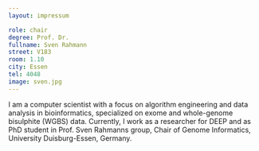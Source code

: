 ```yaml
---
layout: impressum

role: chair
degree: Prof. Dr.
fullname: Sven Rahmann
street: V183
room: 1.10
city: Essen
tel: 4048
image: sven.jpg
---
```


I am a computer scientist with a focus on algorithm engineering and data analysis in bioinformatics, specialized on exome and whole-genome bisulphite (WGBS) data. Currently, I work as a researcher for DEEP and as PhD student in Prof. Sven Rahmanns group, Chair of Genome Informatics, University Duisburg-Essen, Germany.
